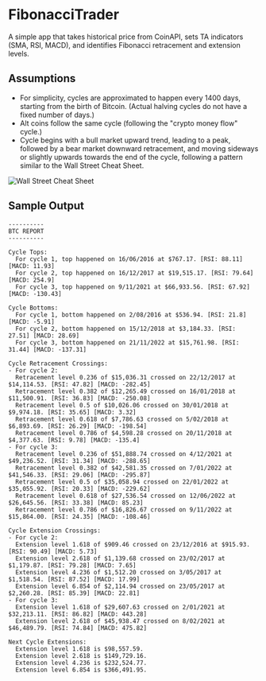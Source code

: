 # FibonacciTrader

A simple app that takes historical price from CoinAPI, sets TA indicators (SMA, RSI, MACD), and identifies Fibonacci retracement and extension levels.

## Assumptions

- For simplicity, cycles are approximated to happen every 1400 days, starting from the birth of Bitcoin. (Actual halving cycles do not have a fixed number of days.)
- Alt coins follow the same cycle (following the "crypto money flow" cycle.)
- Cycle begins with a bull market upward trend, leading to a peak, followed by a bear market downward retracement, and moving sideways or slightly upwards towards the end of the cycle, following a pattern similar to the Wall Street Cheat Sheet.

![Wall Street Cheat Sheet](https://i.pinimg.com/736x/32/c7/39/32c739ad0296dcb687a34de1df8f9f03.jpg)

## Sample Output

    ----------
    BTC REPORT
    ----------

    Cycle Tops:
      For cycle 1, top happened on 16/06/2016 at $767.17. [RSI: 88.11] [MACD: 11.93]
      For cycle 2, top happened on 16/12/2017 at $19,515.17. [RSI: 79.64] [MACD: 254.9]
      For cycle 3, top happened on 9/11/2021 at $66,933.56. [RSI: 67.92] [MACD: -130.43]

    Cycle Bottoms:
      For cycle 1, bottom happened on 2/08/2016 at $536.94. [RSI: 21.8] [MACD: -5.91]
      For cycle 2, bottom happened on 15/12/2018 at $3,184.33. [RSI: 27.51] [MACD: 28.69]
      For cycle 3, bottom happened on 21/11/2022 at $15,761.98. [RSI: 31.44] [MACD: -137.31]

    Cycle Retracement Crossings:
    - For cycle 2:
      Retracement level 0.236 of $15,036.31 crossed on 22/12/2017 at $14,114.53. [RSI: 47.82] [MACD: -282.45]
      Retracement level 0.382 of $12,265.49 crossed on 16/01/2018 at $11,500.91. [RSI: 36.83] [MACD: -250.08]
      Retracement level 0.5 of $10,026.06 crossed on 30/01/2018 at $9,974.18. [RSI: 35.65] [MACD: 3.32]
      Retracement level 0.618 of $7,786.63 crossed on 5/02/2018 at $6,893.69. [RSI: 26.29] [MACD: -198.54]
      Retracement level 0.786 of $4,598.28 crossed on 20/11/2018 at $4,377.63. [RSI: 9.78] [MACD: -135.4]
    - For cycle 3:
      Retracement level 0.236 of $51,888.74 crossed on 4/12/2021 at $49,236.52. [RSI: 31.34] [MACD: -288.65]
      Retracement level 0.382 of $42,581.35 crossed on 7/01/2022 at $41,546.33. [RSI: 29.06] [MACD: -295.87]
      Retracement level 0.5 of $35,058.94 crossed on 22/01/2022 at $35,055.92. [RSI: 20.33] [MACD: -229.62]
      Retracement level 0.618 of $27,536.54 crossed on 12/06/2022 at $26,645.56. [RSI: 33.38] [MACD: 85.23]
      Retracement level 0.786 of $16,826.67 crossed on 9/11/2022 at $15,864.00. [RSI: 24.35] [MACD: -108.46]

    Cycle Extension Crossings:
    - For cycle 2:
      Extension level 1.618 of $909.46 crossed on 23/12/2016 at $915.93. [RSI: 90.49] [MACD: 5.73]
      Extension level 2.618 of $1,139.68 crossed on 23/02/2017 at $1,179.87. [RSI: 79.28] [MACD: 7.65]
      Extension level 4.236 of $1,512.20 crossed on 3/05/2017 at $1,518.54. [RSI: 87.52] [MACD: 17.99]
      Extension level 6.854 of $2,114.94 crossed on 23/05/2017 at $2,260.28. [RSI: 85.39] [MACD: 22.81]
    - For cycle 3:
      Extension level 1.618 of $29,607.63 crossed on 2/01/2021 at $32,213.11. [RSI: 86.82] [MACD: 443.28]
      Extension level 2.618 of $45,938.47 crossed on 8/02/2021 at $46,489.79. [RSI: 74.84] [MACD: 475.82]

    Next Cycle Extensions:
      Extension level 1.618 is $98,557.59.
      Extension level 2.618 is $149,729.16.
      Extension level 4.236 is $232,524.77.
      Extension level 6.854 is $366,491.95.
